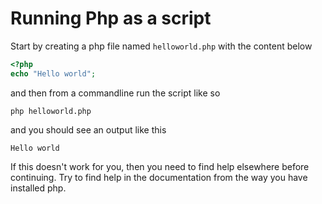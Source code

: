 # Running Php as a script

Start by creating a php file named `helloworld.php` with the content below
```php
<?php
echo "Hello world";
```
and then from a commandline run the script like so
```
php helloworld.php
```
and you should see an output like this
```
Hello world
```
If this doesn't work for you, then you need to find help elsewhere before continuing. Try to find help in the documentation from the way you have installed php.
